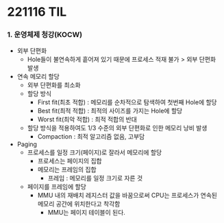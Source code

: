 # 221116 TIL
### 1. 운영체제 청강(KOCW)
* 외부 단편화
    * Hole들이 불연속하게 흩어져 있기 때문에 프로세스 적재 불가 > 외부 단편화 발생
* 연속 메모리 할당
    * 외부 단편화를 최소화
    * 할당 방식
        * First fit(최초 적합) : 메모리를 순차적으로 탐색하여 첫번째 Hole에 할당
        * Best fit(최적 적합) : 최적의 사이즈를 가지는 Hole에 할당
        * Worst fit(최악 적합) : 최적 적합의 반대
    * 할당 방식을 적용하여도 1/3 수준의 외부 단편화로 인한 메모리 낭비 발생
        * Compaction : 최적 알고리즘 없음, 고부담
* Paging
    * 프로세스를 일정 크기(페이지)로 잘라서 메모리에 할당
        * 프로세스는 페이지의 집합
        * 메모리는 프레임의 집합
            * 프레임 : 메모리를 일정 크기로 자른 것
    * 페이지를 프레임에 할당
        * MMU 내의 재배치 레지스터 값을 바꿈으로써 CPU는 프로세스가 연속된 메모리 공간에 위치한다고 착각함
            * MMU는 페이지 테이블이 된다.